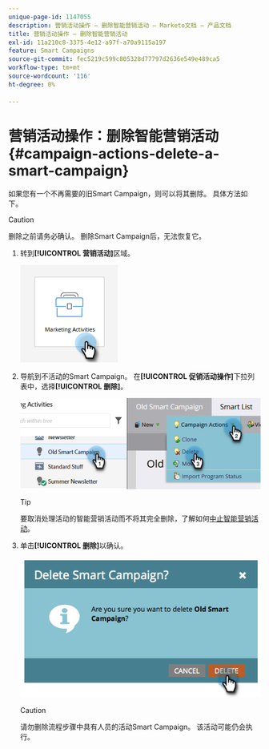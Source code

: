 ```yaml
---
unique-page-id: 1147055
description: 营销活动操作 — 删除智能营销活动 — Marketo文档 — 产品文档
title: 营销活动操作 — 删除智能营销活动
exl-id: 11a210c8-3375-4e12-a97f-a70a9115a197
feature: Smart Campaigns
source-git-commit: fec5219c599c805328d77797d2636e549e489ca5
workflow-type: tm+mt
source-wordcount: '116'
ht-degree: 0%

---
```


# 营销活动操作：删除智能营销活动 {#campaign-actions-delete-a-smart-campaign}

如果您有一个不再需要的旧Smart Campaign，则可以将其删除。 具体方法如下。

>[!CAUTION]
>
>删除之前请务必确认。 删除Smart Campaign后，无法恢复它。

1. 转到&#x200B;**[!UICONTROL 营销活动]**&#x200B;区域。

   ![](assets/campaign-actions-delete-a-smart-campaign-1.png)

1. 导航到不活动的Smart Campaign。 在&#x200B;**[!UICONTROL 促销活动操作]**&#x200B;下拉列表中，选择&#x200B;**[!UICONTROL 删除]**。

   ![](assets/campaign-actions-delete-a-smart-campaign-2.png)

   >[!TIP]
   >
   >要取消处理活动的智能营销活动而不将其完全删除，了解如何[中止智能营销活动](/help/marketo/product-docs/core-marketo-concepts/smart-campaigns/using-smart-campaigns/abort-a-smart-campaign.md)。

1. 单击&#x200B;**[!UICONTROL 删除]**&#x200B;以确认。

   ![](assets/campaign-actions-delete-a-smart-campaign-3.png)

   >[!CAUTION]
   >
   >请勿删除流程步骤中具有人员的活动Smart Campaign。 该活动可能仍会执行。
